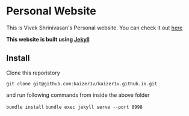 # Personal Website

This is Vivek Shrinivasan's Personal website. You can check it out [here](http://kaizer1v.github.io/)

__This website is built using [Jekyll](https://jekyllrb.com/)__

## Install

Clone this reporistory

`git clone git@github.com:kaizer1v/kaizer1v.github.io.git`

and run following commands from inside the above folder

`bundle install`
`bundle exec jekyll serve --port 8998`
